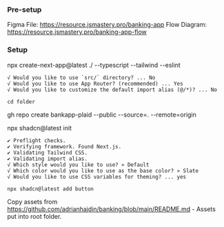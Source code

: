 ### Pre-setup

Figma File: https://resource.jsmastery.pro/banking-app
Flow Diagram: https://resource.jsmastery.pro/banking-app-flow

### Setup

npx create-next-app@latest ./ --typescript --tailwind --eslint
```
√ Would you like to use `src/` directory? ... No
√ Would you like to use App Router? (recommended) ... Yes
√ Would you like to customize the default import alias (@/*)? ... No
```

`cd folder`

gh repo create bankapp-plaid --public --source=. --remote=origin

npx shadcn@latest init
```
✔ Preflight checks.
✔ Verifying framework. Found Next.js.
✔ Validating Tailwind CSS.
✔ Validating import alias.
√ Which style would you like to use? » Default
√ Which color would you like to use as the base color? » Slate
√ Would you like to use CSS variables for theming? ... yes
```

`npx shadcn@latest add button`

Copy assets from https://github.com/adrianhajdin/banking/blob/main/README.md - Assets
put into root folder.




